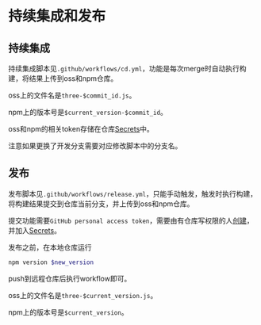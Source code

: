 # 持续集成和发布

## 持续集成

持续集成脚本见`.github/workflows/cd.yml`，功能是每次merge时自动执行构建，将结果上传到oss和npm仓库。

oss上的文件名是`three-$commit_id.js`。

npm上的版本号是`$current_version-$commit_id`。

oss和npm的相关token存储在仓库[Secrets](https://github.com/oppenfuture/three.js/settings/secrets/actions)中。

注意如果更换了开发分支需要对应修改脚本中的分支名。

## 发布

发布脚本见`.github/workflows/release.yml`，只能手动触发，触发时执行构建，将构建结果提交到仓库当前分支，并上传到oss和npm仓库。

提交功能需要`GitHub personal access token`，需要由有仓库写权限的人[创建](https://docs.github.com/en/authentication/keeping-your-account-and-data-secure/creating-a-personal-access-token)，并加入[Secrets](https://github.com/oppenfuture/three.js/settings/secrets/actions)。

发布之前，在本地仓库运行

```bash
npm version $new_version
```

push到远程仓库后执行workflow即可。

oss上的文件名是`three-$current_version.js`。

npm上的版本号是`$current_version`。
